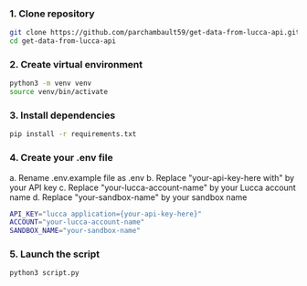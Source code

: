 ### 1. Clone repository

```bash
git clone https://github.com/parchambault59/get-data-from-lucca-api.git
cd get-data-from-lucca-api
```

### 2. Create virtual environment

```bash
python3 -m venv venv
source venv/bin/activate
```

### 3. Install dependencies

```bash
pip install -r requirements.txt
```

### 4. Create your .env file

a. Rename .env.example file as .env
b. Replace "your-api-key-here with" by your API key
c. Replace "your-lucca-account-name" by your Lucca account name
d. Replace "your-sandbox-name" by your sandbox name

```bash
API_KEY="lucca application={your-api-key-here}"
ACCOUNT="your-lucca-account-name"
SANDBOX_NAME="your-sandbox-name"
```

### 5. Launch the script

```bash 
python3 script.py 
```



